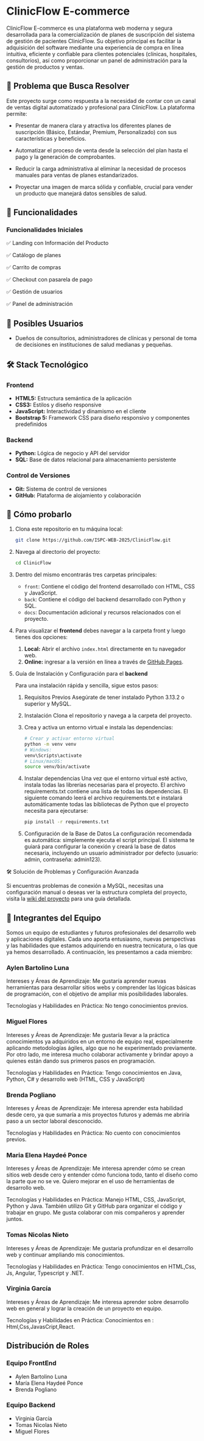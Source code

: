 # ClinicFlow E-commerce

ClinicFlow E-commerce es una plataforma web moderna y segura desarrollada para la comercialización de planes de suscripción del sistema de gestión de pacientes ClinicFlow. Su objetivo principal es facilitar la adquisición del software mediante una experiencia de compra en línea intuitiva, eficiente y confiable para clientes potenciales (clínicas, hospitales, consultorios), así como proporcionar un panel de administración para la gestión de productos y ventas.

## 🎯 Problema que Busca Resolver

Este proyecto surge como respuesta a la necesidad de contar con un canal de ventas digital automatizado y profesional para ClinicFlow. La plataforma permite:

- Presentar de manera clara y atractiva los diferentes planes de suscripción (Básico, Estándar, Premium, Personalizado) con sus características y beneficios.

- Automatizar el proceso de venta desde la selección del plan hasta el pago y la generación de comprobantes.

- Reducir la carga administrativa al eliminar la necesidad de procesos manuales para ventas de planes estandarizados.

- Proyectar una imagen de marca sólida y confiable, crucial para vender un producto que manejará datos sensibles de salud.

## 🚀 Funcionalidades

### Funcionalidades Iniciales

✅ Landing con Información del Producto

✅ Catálogo de planes

✅ Carrito de compras

✅ Checkout con pasarela de pago

✅ Gestión de usuarios

✅ Panel de administración

## 👥 Posibles Usuarios

- Dueños de consultorios, administradores de clínicas y personal de toma de decisiones en instituciones de salud medianas y pequeñas.

## 🛠️ Stack Tecnológico

### Frontend

- **HTML5:** Estructura semántica de la aplicación
- **CSS3:** Estilos y diseño responsive
- **JavaScript:** Interactividad y dinamismo en el cliente
- **Bootstrap 5:** Framework CSS para diseño responsivo y componentes predefinidos

### Backend

- **Python:** Lógica de negocio y API del servidor
- **SQL:** Base de datos relacional para almacenamiento persistente

### Control de Versiones

- **Git:** Sistema de control de versiones
- **GitHub:** Plataforma de alojamiento y colaboración

## 📁 Cómo probarlo

1. Clona este repositorio en tu máquina local:

    ```bash
    git clone https://github.com/ISPC-WEB-2025/ClinicFlow.git

    ```

2. Navega al directorio del proyecto:

    ```bash
    cd ClinicFlow
    ```

3. Dentro del mismo encontrarás tres carpetas principales:
    - `front`: Contiene el código del frontend desarrollado con HTML, CSS y JavaScript.
    - `back`: Contiene el código del backend desarrollado con Python y SQL.
    - `docs`: Documentación adicional y recursos relacionados con el proyecto.
4. Para visualizar el **frontend** debes navegar a la carpeta front y luego tienes dos opciones:

    1. **Local:** Abrir el archivo `index.html` directamente en tu navegador web.
    2. **Online:** ingresar a la versión en línea a través de [GitHub Pages](https://ispc-web-2025.github.io/ClinicFlow/front/).

5. Guía de Instalación y Configuración para el **backend**

    Para una instalación rápida y sencilla, sigue estos pasos:

    1. Requisitos Previos
    Asegúrate de tener instalado Python 3.13.2 o superior y MySQL.

    2. Instalación
    Clona el repositorio y navega a la carpeta del proyecto.

    3. Crea y activa un entorno virtual e instala las dependencias:

        ```bash
        # Crear y activar entorno virtual
        python -m venv venv
        # Windows:
        venv\Scripts\activate
        # Linux/macOS:
        source venv/bin/activate
        ```

    4. Instalar dependencias
    Una vez que el entorno virtual esté activo, instala todas las librerías necesarias para el proyecto. El archivo requirements.txt contiene una lista de todas las dependencias. El siguiente comando leerá el archivo requirements.txt e instalará automáticamente todas las bibliotecas de Python que el proyecto necesita para ejecutarse:

        ```bash
        pip install -r requirements.txt
        ```

    5. Configuración de la Base de Datos
    La configuración recomendada es automática: simplemente ejecuta el script principal. El sistema te guiará para configurar la conexión y creará la base de datos necesaria, incluyendo un usuario administrador por defecto (usuario: admin, contraseña: admin123).

🛠️ Solución de Problemas y Configuración Avanzada

Si encuentras problemas de conexión a MySQL, necesitas una configuración manual o deseas ver la estructura completa del proyecto, visita la [wiki del proyecto](https://github.com/ISPC-WEB-2025/ClinicFlow/wiki/Pasos-de-Instalaci%C3%B3n-y-Prueba) para una guía detallada.

## 👥 Integrantes del Equipo

Somos un equipo de estudiantes y futuros profesionales del desarrollo web y aplicaciones digitales. Cada uno aporta entusiasmo, nuevas perspectivas y las habilidades que estamos adquiriendo en nuestra tecnicatura, o las que ya hemos desarrollado. A continuación, les presentamos a cada miembro:

### Aylen Bartolino Luna

Intereses y Áreas de Aprendizaje: Me gustaría aprender nuevas herramientas para desarrollar sitios webs y comprender las lógicas básicas de programación, con el objetivo de ampliar mis posibilidades laborales.

Tecnologías y Habilidades en Práctica: No tengo conocimientos previos.

### Miguel Flores

Intereses y Áreas de Aprendizaje: Me gustaría llevar a la práctica conocimientos ya adquiridos en un entorno de equipo real, especialmente aplicando metodologías ágiles, algo que no he experimentado previamente. Por otro lado, me interesa mucho colaborar activamente y brindar apoyo a quienes están dando sus primeros pasos en programación.

Tecnologías y Habilidades en Práctica: Tengo conocimientos en Java, Python, C# y desarrollo web (HTML, CSS y JavaScript)

### Brenda Pogliano

Intereses y Áreas de Aprendizaje: Me interesa aprender esta habilidad desde cero, ya que sumaría a mis proyectos futuros y además me abriría paso a un sector laboral desconocido.

Tecnologías y Habilidades en Práctica: No cuento con conocimientos previos.

### Maria Elena Haydeé Ponce

Intereses y Áreas de Aprendizaje: Me interesa aprender cómo se crean sitios web desde cero y entender cómo funciona todo, tanto el diseño como la parte que no se ve. Quiero mejorar en el uso de herramientas de desarrollo web.

Tecnologías y Habilidades en Práctica: Manejo HTML, CSS, JavaScript, Python y Java. También utilizo Git y GitHub para organizar el código y trabajar en grupo. Me gusta colaborar con mis compañeros y aprender juntos.

### Tomas Nicolas Nieto

Intereses y Áreas de Aprendizaje: Me gustaria profundizar en el desarrollo web y continuar ampliando mis conocimientos.

Tecnologías y Habilidades en Práctica: Tengo conocimientos en HTML,Css, Js, Angular, Typescript y .NET.

### Virginia García

Intereses y Áreas de Aprendizaje: Me interesa aprender sobre desarrollo web en general y lograr la creación de un proyecto en equipo.

Tecnologías y Habilidades en Práctica: Conocimientos en : Html,Css,JavasCript,React.

## Distribución de Roles

### Equipo FrontEnd

- Aylen Bartolino Luna
- María Elena Haydeé Ponce
- Brenda Pogliano

### Equipo Backend

- Virginia García
- Tomas Nicolas Nieto
- Miguel Flores
